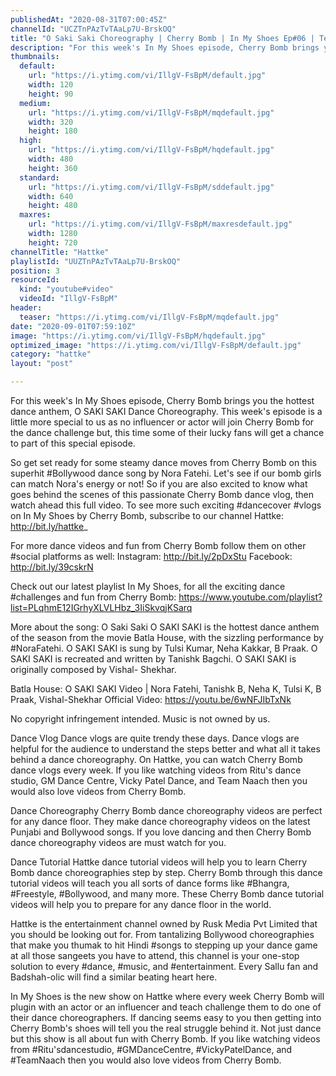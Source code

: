 ```yaml
---
publishedAt: "2020-08-31T07:00:45Z"
channelId: "UCZTnPAzTvTAaLp7U-BrskOQ"
title: "O Saki Saki Choreography | Cherry Bomb | In My Shoes Ep#06 | Teacher's Day Special | Hattke"
description: "For this week's In My Shoes episode, Cherry Bomb brings you the hottest dance anthem, O SAKI SAKI Dance Choreography.  This week's episode is a little more special to us as no influencer or actor will join Cherry Bomb for the dance challenge but, this time some of their lucky fans will get a chance to part of this special episode. \n\nSo get set ready for some steamy dance moves from Cherry Bomb on this superhit #Bollywood dance song by Nora Fatehi. Let's see if our bomb girls can match Nora's energy or not! So if you are also excited to know what goes behind the scenes of this passionate Cherry Bomb dance vlog, then watch ahead this full video. To see more such exciting #dancecover #vlogs on In My Shoes by Cherry Bomb, subscribe to our channel Hattke: http://bit.ly/hattke_\n\nFor more dance videos and fun from Cherry Bomb follow them on other #social platforms as well:\nInstagram: http://bit.ly/2pDxStu\nFacebook: http://bit.ly/39cskrN\n\nCheck out our latest playlist In My Shoes, for all the exciting dance #challenges and fun from Cherry Bomb: https://www.youtube.com/playlist?list=PLqhmE12IGrhyXLVLHbz_3IiSkvqjKSarq\n\nMore about the song: O Saki Saki\nO SAKI SAKI is the hottest dance anthem of the season from the movie Batla House, with the sizzling performance by #NoraFatehi. O SAKI SAKI is sung by Tulsi Kumar, Neha Kakkar, B Praak. O SAKI SAKI is recreated and written by Tanishk Bagchi. O SAKI SAKI is originally composed by Vishal- Shekhar. \n\nBatla House: O SAKI SAKI Video | Nora Fatehi, Tanishk B, Neha K, Tulsi K, B Praak, Vishal-Shekhar\nOfficial Video: https://youtu.be/6wNFJIbTxNk\n\nNo copyright infringement intended. Music is not owned by us.\n\nDance Vlog\nDance vlogs are quite trendy these days. Dance vlogs are helpful for the audience to understand the steps better and what all it takes behind a dance choreography. On Hattke, you can watch Cherry Bomb dance vlogs every week. If you like watching videos from Ritu's dance studio, GM Dance Centre, Vicky Patel Dance, and Team Naach then you would also love videos from Cherry Bomb.\n\nDance Choreography\nCherry Bomb dance choreography videos are perfect for any dance floor. They make dance choreography videos on the latest Punjabi and Bollywood songs. If you love dancing and then Cherry Bomb dance choreography videos are must watch for you.\n\nDance Tutorial\nHattke dance tutorial videos will help you to learn Cherry Bomb dance choreographies step by step. Cherry Bomb through this dance tutorial videos will teach you all sorts of dance forms like #Bhangra, #Freestyle, #Bollywood, and many more. These Cherry Bomb dance tutorial videos will help you to prepare for any dance floor in the world. \n\nHattke is the entertainment channel owned by Rusk Media Pvt Limited that you should be looking out for. From tantalizing Bollywood choreographies that make you thumak to hit Hindi #songs to stepping up your dance game at all those sangeets you have to attend, this channel is your one-stop solution to every #dance, #music, and #entertainment. Every Sallu fan and Badshah-olic will find a similar beating heart here.\n\nIn My Shoes is the new show on Hattke where every week Cherry Bomb will plugin with an actor or an influencer and teach challenge them to do one of their dance choreographers. If dancing seems easy to you then getting into Cherry Bomb's shoes will tell you the real struggle behind it. Not just dance but this show is all about fun with Cherry Bomb. If you like watching videos from #Ritu'sdancestudio, #GMDanceCentre, #VickyPatelDance, and #TeamNaach then you would also love videos from Cherry Bomb."
thumbnails:
  default:
    url: "https://i.ytimg.com/vi/IllgV-FsBpM/default.jpg"
    width: 120
    height: 90
  medium:
    url: "https://i.ytimg.com/vi/IllgV-FsBpM/mqdefault.jpg"
    width: 320
    height: 180
  high:
    url: "https://i.ytimg.com/vi/IllgV-FsBpM/hqdefault.jpg"
    width: 480
    height: 360
  standard:
    url: "https://i.ytimg.com/vi/IllgV-FsBpM/sddefault.jpg"
    width: 640
    height: 480
  maxres:
    url: "https://i.ytimg.com/vi/IllgV-FsBpM/maxresdefault.jpg"
    width: 1280
    height: 720
channelTitle: "Hattke"
playlistId: "UUZTnPAzTvTAaLp7U-BrskOQ"
position: 3
resourceId:
  kind: "youtube#video"
  videoId: "IllgV-FsBpM"
header:
  teaser: "https://i.ytimg.com/vi/IllgV-FsBpM/mqdefault.jpg"
date: "2020-09-01T07:59:10Z"
image: "https://i.ytimg.com/vi/IllgV-FsBpM/hqdefault.jpg"
optimized_image: "https://i.ytimg.com/vi/IllgV-FsBpM/default.jpg"
category: "hattke"
layout: "post"

---
```

For this week's In My Shoes episode, Cherry Bomb brings you the hottest dance anthem, O SAKI SAKI Dance Choreography.  This week's episode is a little more special to us as no influencer or actor will join Cherry Bomb for the dance challenge but, this time some of their lucky fans will get a chance to part of this special episode. 

So get set ready for some steamy dance moves from Cherry Bomb on this superhit #Bollywood dance song by Nora Fatehi. Let's see if our bomb girls can match Nora's energy or not! So if you are also excited to know what goes behind the scenes of this passionate Cherry Bomb dance vlog, then watch ahead this full video. To see more such exciting #dancecover #vlogs on In My Shoes by Cherry Bomb, subscribe to our channel Hattke: http://bit.ly/hattke_

For more dance videos and fun from Cherry Bomb follow them on other #social platforms as well:
Instagram: http://bit.ly/2pDxStu
Facebook: http://bit.ly/39cskrN

Check out our latest playlist In My Shoes, for all the exciting dance #challenges and fun from Cherry Bomb: https://www.youtube.com/playlist?list=PLqhmE12IGrhyXLVLHbz_3IiSkvqjKSarq

More about the song: O Saki Saki
O SAKI SAKI is the hottest dance anthem of the season from the movie Batla House, with the sizzling performance by #NoraFatehi. O SAKI SAKI is sung by Tulsi Kumar, Neha Kakkar, B Praak. O SAKI SAKI is recreated and written by Tanishk Bagchi. O SAKI SAKI is originally composed by Vishal- Shekhar. 

Batla House: O SAKI SAKI Video | Nora Fatehi, Tanishk B, Neha K, Tulsi K, B Praak, Vishal-Shekhar
Official Video: https://youtu.be/6wNFJIbTxNk

No copyright infringement intended. Music is not owned by us.

Dance Vlog
Dance vlogs are quite trendy these days. Dance vlogs are helpful for the audience to understand the steps better and what all it takes behind a dance choreography. On Hattke, you can watch Cherry Bomb dance vlogs every week. If you like watching videos from Ritu's dance studio, GM Dance Centre, Vicky Patel Dance, and Team Naach then you would also love videos from Cherry Bomb.

Dance Choreography
Cherry Bomb dance choreography videos are perfect for any dance floor. They make dance choreography videos on the latest Punjabi and Bollywood songs. If you love dancing and then Cherry Bomb dance choreography videos are must watch for you.

Dance Tutorial
Hattke dance tutorial videos will help you to learn Cherry Bomb dance choreographies step by step. Cherry Bomb through this dance tutorial videos will teach you all sorts of dance forms like #Bhangra, #Freestyle, #Bollywood, and many more. These Cherry Bomb dance tutorial videos will help you to prepare for any dance floor in the world. 

Hattke is the entertainment channel owned by Rusk Media Pvt Limited that you should be looking out for. From tantalizing Bollywood choreographies that make you thumak to hit Hindi #songs to stepping up your dance game at all those sangeets you have to attend, this channel is your one-stop solution to every #dance, #music, and #entertainment. Every Sallu fan and Badshah-olic will find a similar beating heart here.

In My Shoes is the new show on Hattke where every week Cherry Bomb will plugin with an actor or an influencer and teach challenge them to do one of their dance choreographers. If dancing seems easy to you then getting into Cherry Bomb's shoes will tell you the real struggle behind it. Not just dance but this show is all about fun with Cherry Bomb. If you like watching videos from #Ritu'sdancestudio, #GMDanceCentre, #VickyPatelDance, and #TeamNaach then you would also love videos from Cherry Bomb.
